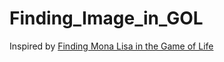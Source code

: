 # Finding_Image_in_GOL

Inspired by [Finding Mona Lisa in the Game of Life](https://avinayak.github.io/algorithms/programming/2021/02/19/finding-mona-lisa-in-the-game-of-life.html)
